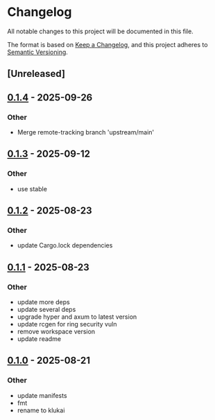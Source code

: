 # Changelog

All notable changes to this project will be documented in this file.

The format is based on [Keep a Changelog](https://keepachangelog.com/en/1.0.0/),
and this project adheres to [Semantic Versioning](https://semver.org/spec/v2.0.0.html).

## [Unreleased]

## [0.1.4](https://github.com/halcyonnouveau/klukai/compare/klukai-v0.1.3...klukai-v0.1.4) - 2025-09-26

### Other

- Merge remote-tracking branch 'upstream/main'

## [0.1.3](https://github.com/halcyonnouveau/klukai/compare/klukai-v0.1.2...klukai-v0.1.3) - 2025-09-12

### Other

- use stable

## [0.1.2](https://github.com/halcyonnouveau/klukai/compare/klukai-v0.1.1...klukai-v0.1.2) - 2025-08-23

### Other

- update Cargo.lock dependencies

## [0.1.1](https://github.com/halcyonnouveau/klukai/compare/klukai-v0.1.0...klukai-v0.1.1) - 2025-08-23

### Other

- update more deps
- update several deps
- upgrade hyper and axum to latest version
- update rcgen for ring security vuln
- remove workspace version
- update readme

## [0.1.0](https://github.com/beanpuppy/corrosion/releases/tag/klukai-v0.1.0) - 2025-08-21

### Other

- update manifests
- fmt
- rename to klukai
